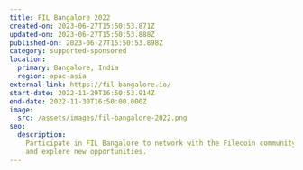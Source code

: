 ```yaml
---
title: FIL Bangalore 2022
created-on: 2023-06-27T15:50:53.871Z
updated-on: 2023-06-27T15:50:53.888Z
published-on: 2023-06-27T15:50:53.898Z
category: supported-sponsored
location:
  primary: Bangalore, India
  region: apac-asia
external-link: https://fil-bangalore.io/
start-date: 2022-11-29T16:50:53.914Z
end-date: 2022-11-30T16:50:00.000Z
image:
  src: /assets/images/fil-bangalore-2022.png
seo:
  description:
    Participate in FIL Bangalore to network with the Filecoin community
    and explore new opportunities.
---
```

